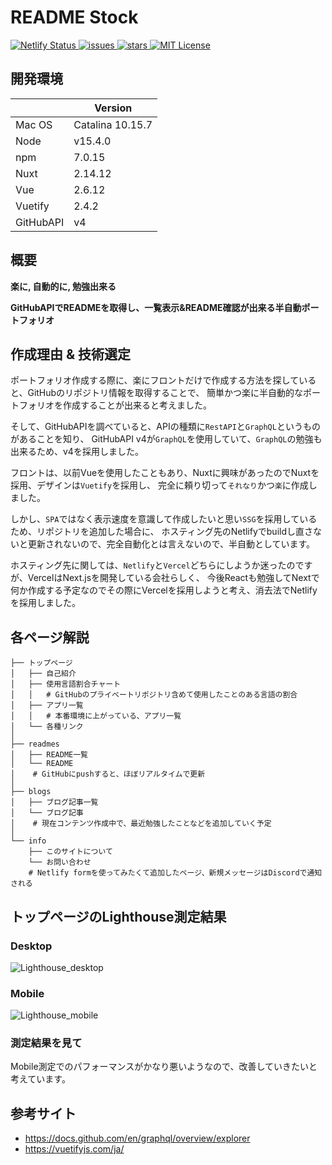 # README Stock

<p>
  <a href="https://app.netlify.com/sites/taiga-tech/deploys">
    <img src="https://api.netlify.com/api/v1/badges/99c0bb10-8848-4e05-8ce9-4bff55729361/deploy-status" alt="Netlify Status">
  </a>
  <a href="https://github.com/taiga-tech/readmestock/issues">
    <img src="https://img.shields.io/github/issues/taiga-tech/readmestock" alt="issues">
  </a>
  <a href="https://github.com/taiga-tech/readmestock/stargazers">
    <img src="https://img.shields.io/github/stars/taiga-tech/readmestock" alt="stars">
  </a>
  <a href="https://github.com/taiga-tech/readmestock/blob/master/LICENSE">
    <img src="https://img.shields.io/github/license/taiga-tech/readmestock" alt="MIT License">
  </a>
</p>

## 開発環境
||Version|
|---|---|
|Mac OS|Catalina 10.15.7|
|Node|v15.4.0|
|npm|7.0.15|
|Nuxt|2.14.12|
|Vue|2.6.12|
|Vuetify|2.4.2|
|GitHubAPI|v4|

## 概要

**楽に, 自動的に, 勉強出来る**

**GitHubAPIでREADMEを取得し、一覧表示&README確認が出来る半自動ポートフォリオ**

## 作成理由 & 技術選定

ポートフォリオ作成する際に、楽にフロントだけで作成する方法を探していると、GitHubのリポジトリ情報を取得することで、
簡単かつ楽に半自動的なポートフォリオを作成することが出来ると考えました。

そして、GitHubAPIを調べていると、APIの種類に`RestAPI`と`GraphQL`というものがあることを知り、
GitHubAPI v4が`GraphQL`を使用していて、`GraphQL`の勉強も出来るため、v4を採用しました。

フロントは、以前Vueを使用したこともあり、Nuxtに興味があったのでNuxtを採用、デザインは`Vuetify`を採用し、
完全に頼り切って`それなり`かつ`楽`に作成しました。

しかし、`SPA`ではなく表示速度を意識して作成したいと思い`SSG`を採用しているため、リポジトリを追加した場合に、
ホスティング先のNetlifyでbuildし直さないと更新されないので、完全自動化とは言えないので、半自動としています。

ホスティング先に関しては、`Netlify`と`Vercel`どちらにしようか迷ったのですが、VercelはNext.jsを開発している会社らしく、
今後Reactも勉強してNextで何か作成する予定なのでその際にVercelを採用しようと考え、消去法でNetlifyを採用しました。

## 各ページ解説

```shell
├── トップページ
│   ├── 自己紹介
│   ├── 使用言語割合チャート
│   │   # GitHubのプライベートリポジトリ含めて使用したことのある言語の割合
│   ├── アプリ一覧
│   │   # 本番環境に上がっている、アプリ一覧
│   └── 各種リンク
│
├── readmes
│   ├── README一覧
│   └── README
│    # GitHubにpushすると、ほぼリアルタイムで更新
│
├── blogs
│   ├── ブログ記事一覧
│   └── ブログ記事
│    # 現在コンテンツ作成中で、最近勉強したことなどを追加していく予定
│
└── info
    ├── このサイトについて
    └── お問い合わせ
    # Netlify formを使ってみたくて追加したページ、新規メッセージはDiscordで通知される
```

## トップページのLighthouse測定結果

### Desktop

![Lighthouse_desktop](https://taiga-tech.tk/img/about/lighthouse_desktop.png)

### Mobile

![Lighthouse_mobile](https://taiga-tech.tk/img/about/lighthouse_mobile.png)

### 測定結果を見て

Mobile測定でのパフォーマンスがかなり悪いようなので、改善していきたいと考えています。

## 参考サイト

- https://docs.github.com/en/graphql/overview/explorer
- https://vuetifyjs.com/ja/
